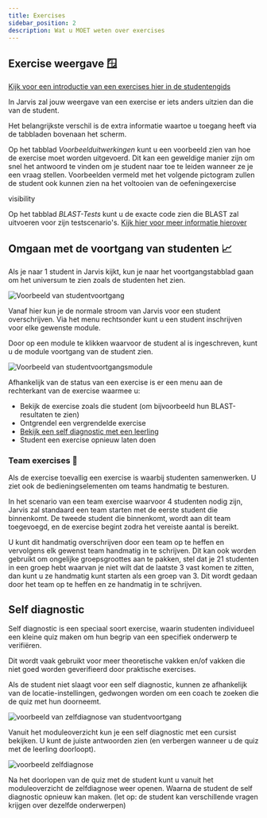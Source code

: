 ```yaml
---
title: Exercises
sidebar_position: 2
description: Wat u MOET weten over exercises
---
```


## Exercise weergave 🪟

[Kijk voor een introductie van een exercises hier in de studentengids](../../students/exercises)

In Jarvis zal jouw weergave van een exercise er iets anders uitzien dan die van de student.

Het belangrijkste verschil is de extra informatie waartoe u toegang heeft via de tabbladen bovenaan het scherm.

Op het tabblad *Voorbeelduitwerkingen* kunt u een voorbeeld zien van hoe de exercise moet worden uitgevoerd.
Dit kan een geweldige manier zijn om snel het antwoord te vinden om je student naar toe te leiden wanneer ze je een vraag stellen.
Voorbeelden vermeld met het volgende pictogram zullen de student ook kunnen zien na het voltooien van de oefeningexercise
<link rel="stylesheet" href="https://fonts.googleapis.com/css2?family=Material+Symbols+Outlined:opsz,wght,FILL,GRAD@20..48,100..700,0..1,-50..200" />
<span class="material-symbols-outlined">
visibility
</span>

Op het tabblad *BLAST-Tests* kunt u de exacte code zien die BLAST zal uitvoeren voor zijn testscenario's.
[Kijk hier voor meer informatie hierover](../editor/blast)

## Omgaan met de voortgang van studenten 📈

Als je naar 1 student in Jarvis kijkt, kun je naar het voortgangstabblad gaan om het universum te zien zoals de studenten het zien.

![Voorbeeld van studentvoortgang](/img/staff/coaches/exercises/student-progress.png)

Vanaf hier kun je de normale stroom van Jarvis voor een student overschrijven.
Via het menu rechtsonder kunt u een student inschrijven voor elke gewenste module.

Door op een module te klikken waarvoor de student al is ingeschreven, kunt u de module voortgang van de student zien.

![Voorbeeld van studentvoortgangsmodule](/img/staff/coaches/exercises/student-progress-module.png)

Afhankelijk van de status van een exercise is er een menu aan de rechterkant van de exercise waarmee u:

* Bekijk de exercise zoals die student (om bijvoorbeeld hun BLAST-resultaten te zien)
* Ontgrendel een vergrendelde exercise
* [Bekijk een self diagnostic met een leerling](#self-diagnostic)
* Student een exercise opnieuw laten doen

### Team exercises 👥

Als de exercise toevallig een exercise is waarbij studenten samenwerken.
U ziet ook de bedieningselementen om teams handmatig te besturen.

In het scenario van een team exercise waarvoor 4 studenten nodig zijn,
Jarvis zal standaard een team starten met de eerste student die binnenkomt.
De tweede student die binnenkomt, wordt aan dit team toegevoegd,
en de exercise begint zodra het vereiste aantal is bereikt.

U kunt dit handmatig overschrijven door een team op te heffen en vervolgens elk gewenst team handmatig in te schrijven.
Dit kan ook worden gebruikt om ongelijke groepsgroottes aan te pakken,
stel dat je 21 studenten in een groep hebt waarvan je niet wilt dat de laatste 3 vast komen te zitten,
dan kunt u ze handmatig kunt starten als een groep van 3.
Dit wordt gedaan door het team op te heffen en ze handmatig in te schrijven.

## Self diagnostic

Self diagnostic is een speciaal soort exercise,
waarin studenten individueel een kleine quiz maken om hun begrip van een specifiek onderwerp te verifiëren.

Dit wordt vaak gebruikt voor meer theoretische vakken en/of vakken die niet goed worden geverifieerd door praktische exercises.

Als de student niet slaagt voor een self diagnostic, kunnen ze afhankelijk van de locatie-instellingen, 
gedwongen worden om een coach te zoeken die de quiz met hun doorneemt.

![voorbeeld van zelfdiagnose van studentvoortgang](/img/staff/coaches/exercises/student-progress-self-diagnostic.png)

Vanuit het moduleoverzicht kun je een self diagnostic met een cursist bekijken.
U kunt de juiste antwoorden zien (en verbergen wanneer u de quiz met de leerling doorloopt).

![voorbeeld zelfdiagnose](/img/staff/coaches/exercises/self-diagnostic.png)

Na het doorlopen van de quiz met de student kunt u vanuit het moduleoverzicht de zelfdiagnose weer openen.
Waarna de student de self diagnostic opnieuw kan maken.
(let op: de student kan verschillende vragen krijgen over dezelfde onderwerpen)
